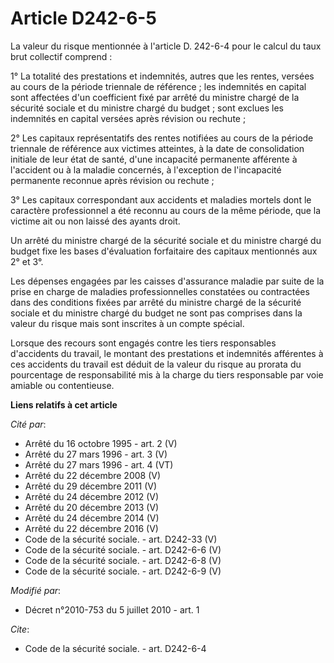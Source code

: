 # Article D242-6-5

La valeur du risque mentionnée à l'article D. 242-6-4 pour le calcul du taux brut collectif comprend : 

1° La totalité des prestations et indemnités, autres que les rentes, versées au cours de la période triennale de référence ;
les indemnités en capital sont affectées d'un coefficient fixé par arrêté du ministre chargé de la sécurité sociale et du
ministre chargé du budget ; sont exclues les indemnités en capital versées après révision ou rechute ; 

2° Les capitaux représentatifs des rentes notifiées au cours de la période triennale de référence aux victimes atteintes, à
la date de consolidation initiale de leur état de santé, d'une incapacité permanente afférente à l'accident ou à la maladie
concernés, à l'exception de l'incapacité permanente reconnue après révision ou rechute ; 

3° Les capitaux correspondant aux accidents et maladies mortels dont le caractère professionnel a été reconnu au cours de la
même période, que la victime ait ou non laissé des ayants droit. 

Un arrêté du ministre chargé de la sécurité sociale et du ministre chargé du budget fixe les bases d'évaluation forfaitaire
des capitaux mentionnés aux 2° et 3°. 

Les dépenses engagées par les caisses d'assurance maladie par suite de la prise en charge de maladies professionnelles
constatées ou contractées dans des conditions fixées par arrêté du ministre chargé de la sécurité sociale et du ministre
chargé du budget ne sont pas comprises dans la valeur du risque mais sont inscrites à un compte spécial. 

Lorsque des recours sont engagés contre les tiers responsables d'accidents du travail, le montant des prestations et
indemnités afférentes à ces accidents du travail est déduit de la valeur du risque au prorata du pourcentage de
responsabilité mis à la charge du tiers responsable par voie amiable ou contentieuse.

**Liens relatifs à cet article**

_Cité par_:

  - Arrêté du 16 octobre 1995 - art. 2 (V)
  - Arrêté du 27 mars 1996 - art. 3 (V)
  - Arrêté du 27 mars 1996 - art. 4 (VT)
  - Arrêté du 22 décembre 2008 (V)
  - Arrêté du 29 décembre 2011 (V)
  - Arrêté du 24 décembre 2012 (V)
  - Arrêté du 20 décembre 2013 (V)
  - Arrêté du 24 décembre 2014 (V)
  - Arrêté du 22 décembre 2016 (V)
  - Code de la sécurité sociale. - art. D242-33 (V)
  - Code de la sécurité sociale. - art. D242-6-6 (V)
  - Code de la sécurité sociale. - art. D242-6-8 (V)
  - Code de la sécurité sociale. - art. D242-6-9 (V)

_Modifié par_:

  - Décret n°2010-753 du 5 juillet 2010 - art. 1

_Cite_:

  - Code de la sécurité sociale. - art. D242-6-4
